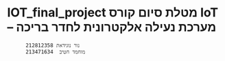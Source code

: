 # IOT_final_project מטלת סיום קורס IoT – מערכת נעילה אלקטרונית לחדר בריכה

          נור נוגידאת 212812358
          מוחמד חטיב  213471634
